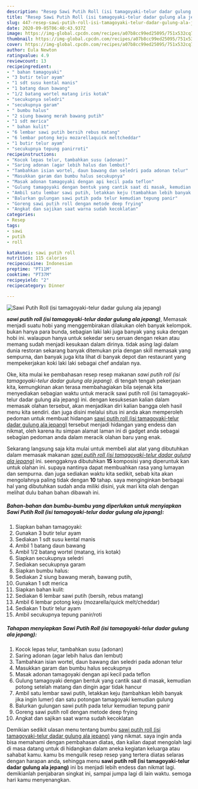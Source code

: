 ```yaml
---
description: "Resep Sawi Putih Roll (isi tamagoyaki-telur dadar gulung ala jepang), Enak Banget"
title: "Resep Sawi Putih Roll (isi tamagoyaki-telur dadar gulung ala jepang), Enak Banget"
slug: 447-resep-sawi-putih-roll-isi-tamagoyaki-telur-dadar-gulung-ala-jepang-enak-banget
date: 2020-09-05T06:40:43.937Z
image: https://img-global.cpcdn.com/recipes/a07b8cc99ed25095/751x532cq70/sawi-putih-roll-isi-tamagoyaki-telur-dadar-gulung-ala-jepang-foto-resep-utama.jpg
thumbnail: https://img-global.cpcdn.com/recipes/a07b8cc99ed25095/751x532cq70/sawi-putih-roll-isi-tamagoyaki-telur-dadar-gulung-ala-jepang-foto-resep-utama.jpg
cover: https://img-global.cpcdn.com/recipes/a07b8cc99ed25095/751x532cq70/sawi-putih-roll-isi-tamagoyaki-telur-dadar-gulung-ala-jepang-foto-resep-utama.jpg
author: Eula Newton
ratingvalue: 4.9
reviewcount: 13
recipeingredient:
- " bahan tamagoyaki"
- "3 butir telur ayam"
- "1 sdt susu kental manis"
- "1 batang daun bawang"
- "1/2 batang wortel matang iris kotak"
- "secukupnya seledri"
- "secukupnya garam"
- " bumbu halus"
- "2 siung bawang merah bawang putih"
- "1 sdt merica"
- " bahan kulit"
- "6 lembar sawi putih bersih rebus matang"
- "6 lembar potong keju mozarellaquick meltcheddar"
- "1 butir telur ayam"
- "secukupnya tepung panirroti"
recipeinstructions:
- "Kocok lepas telur, tambahkan susu (adonan)"
- "Saring adonan (agar lebih halus dan lembut)"
- "Tambahkan isian wortel, daun bawang dan seledri pada adonan telur"
- "Masukkan garam dan bumbu halus secukupnya"
- "Masak adonan tamagoyaki dengan api kecil pada teflon"
- "Gulung tamagoyaki dengan bentuk yang cantik saat di masak, kemudian potong setelah matang dan dingin agar tidak hancur"
- "Ambil satu lembar sawi putih, letakkan keju (tambahkan lebih banyak jika ingin lumer) dan satu potongan tamagoyaki kemudian gulung"
- "Balurkan gulungan sawi putih pada telur kemudian tepung panir"
- "Goreng sawi putih roll dengan metode deep frying"
- "Angkat dan sajikan saat warna sudah kecoklatan"
categories:
- Resep
tags:
- sawi
- putih
- roll

katakunci: sawi putih roll 
nutrition: 115 calories
recipecuisine: Indonesian
preptime: "PT11M"
cooktime: "PT37M"
recipeyield: "2"
recipecategory: Dinner

---
```



![Sawi Putih Roll (isi tamagoyaki-telur dadar gulung ala jepang)](https://img-global.cpcdn.com/recipes/a07b8cc99ed25095/751x532cq70/sawi-putih-roll-isi-tamagoyaki-telur-dadar-gulung-ala-jepang-foto-resep-utama.jpg)

<b><i>sawi putih roll (isi tamagoyaki-telur dadar gulung ala jepang)</i></b>, Memasak menjadi suatu hobi yang menggembirakan dilakukan oleh banyak kelompok. bukan hanya para bunda, sebagian laki laki juga banyak yang suka dengan hobi ini. walaupun hanya untuk sekedar seru seruan dengan rekan atau memang sudah menjadi kesukaan dalam dirinya. tidak asing lagi dalam dunia restoran sekarang banyak ditemukan pria dengan skill memasak yang sempurna, dan banyak juga kita lihat di banyak depot dan restaurant yang mempekerjakan koki laki laki sebagai chef andalan nya.

Oke, kita mulai ke pembahasan resep resep makanan <i>sawi putih roll (isi tamagoyaki-telur dadar gulung ala jepang)</i>. di tengah tengah pekerjaan kita, kemungkinan akan terasa membahagiakan bila sejenak kita menyediakan sebagian waktu untuk meracik sawi putih roll (isi tamagoyaki-telur dadar gulung ala jepang) ini. dengan kesuksesan kalian dalam memasak olahan tersebut, akan menjadikan diri kalian bangga oleh hasil menu kita sendiri. dan juga disini melalui situs ini anda akan memperoleh pedoman untuk membuat hidangan <u>sawi putih roll (isi tamagoyaki-telur dadar gulung ala jepang)</u> tersebut menjadi hidangan yang endess dan nikmat, oleh karena itu simpan alamat laman ini di gadget anda sebagai sebagian pedoman anda dalam meracik olahan baru yang enak.




Sekarang langsung saja kita mulai untuk membeli alat alat yang dibutuhkan dalam memasak makanan <u><i>sawi putih roll (isi tamagoyaki-telur dadar gulung ala jepang)</i></u> ini. seenggaknya dibutuhkan <b>15</b> komposisi yang diperuntuk kan untuk olahan ini. supaya nantinya dapat membuahkan rasa yang lumayan dan sempurna. dan juga sediakan waktu kita sedikit, sebab kita akan mengolahnya paling tidak dengan <b>10</b> tahap. saya menginginkan berbagai hal yang dibutuhkan sudah anda miliki disini, yuk mari kita olah dengan melihat dulu bahan bahan dibawah ini.

<!--inarticleads1-->

##### Bahan-bahan dan bumbu-bumbu yang diperlukan untuk menyiapkan Sawi Putih Roll (isi tamagoyaki-telur dadar gulung ala jepang):

1. Siapkan  bahan tamagoyaki:
1. Gunakan 3 butir telur ayam
1. Sediakan 1 sdt susu kental manis
1. Ambil 1 batang daun bawang
1. Ambil 1/2 batang wortel (matang, iris kotak)
1. Siapkan secukupnya seledri
1. Sediakan secukupnya garam
1. Siapkan  bumbu halus:
1. Sediakan 2 siung bawang merah, bawang putih,
1. Gunakan 1 sdt merica
1. Siapkan  bahan kulit:
1. Sediakan 6 lembar sawi putih (bersih, rebus matang)
1. Ambil 6 lembar potong keju (mozarella/quick melt/cheddar)
1. Sediakan 1 butir telur ayam
1. Ambil secukupnya tepung panir/roti




<!--inarticleads2-->

##### Tahapan menyiapkan Sawi Putih Roll (isi tamagoyaki-telur dadar gulung ala jepang):

1. Kocok lepas telur, tambahkan susu (adonan)
1. Saring adonan (agar lebih halus dan lembut)
1. Tambahkan isian wortel, daun bawang dan seledri pada adonan telur
1. Masukkan garam dan bumbu halus secukupnya
1. Masak adonan tamagoyaki dengan api kecil pada teflon
1. Gulung tamagoyaki dengan bentuk yang cantik saat di masak, kemudian potong setelah matang dan dingin agar tidak hancur
1. Ambil satu lembar sawi putih, letakkan keju (tambahkan lebih banyak jika ingin lumer) dan satu potongan tamagoyaki kemudian gulung
1. Balurkan gulungan sawi putih pada telur kemudian tepung panir
1. Goreng sawi putih roll dengan metode deep frying
1. Angkat dan sajikan saat warna sudah kecoklatan




Demikian sedikit ulasan menu tentang bumbu <u>sawi putih roll (isi tamagoyaki-telur dadar gulung ala jepang)</u> yang nikmat. saya ingin anda bisa memahami dengan pembahasan diatas, dan kalian dapat mengolah lagi di masa datang untuk di hidangkan dalam aneka kegiatan keluarga atau sahabat kamu. kamu bs mengulik resep resep yang tertera diatas selaras dengan harapan anda, sehingga menu <b>sawi putih roll (isi tamagoyaki-telur dadar gulung ala jepang)</b> ini bs menjadi lebih endess dan nikmat lagi. demikianlah penjabaran singkat ini, sampai jumpa lagi di lain waktu. semoga hari kamu menyenangkan.
